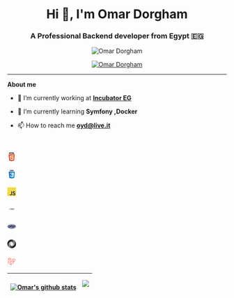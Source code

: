 

<h1 align="center">Hi 👋, I'm Omar Dorgham</h1>
<h3 align="center">A Professional Backend developer from Egypt  🇪🇬</h3>

<p align="center">
    <img src="https://komarev.com/ghpvc/?username=OmarDorgham&label=Profile%20views&color=0e75b6&style=flat" alt="Omar Dorgham" /> 
</p>

<p align="center"> 
    <a href="https://github.com/ryo-ma/github-profile-trophy">
        <img src="https://github-profile-trophy.vercel.app/?username=OmarDorgham" alt="Omar Dorgham" />
    </a> 
</p>

<hr/>

**About me**

- 🔭 I’m currently working at 
<a href="https://incubator-eg.com/" > **Incubator EG** </a>

- 🌱 I’m currently learning **Symfony ,Docker**

- 📫 How to reach me 
<a href="mailto:oyd@live.it?subject=Contact You from github">**oyd@live.it**
</a>

<br>
<code>
<img height="20" src="https://raw.githubusercontent.com/github/explore/80688e429a7d4ef2fca1e82350fe8e3517d3494d/topics/html/html.png">
</code>
<code>
<img height="20" src="https://raw.githubusercontent.com/github/explore/80688e429a7d4ef2fca1e82350fe8e3517d3494d/topics/css/css.png">
</code>
<code>
<img height="20" src="https://raw.githubusercontent.com/github/explore/80688e429a7d4ef2fca1e82350fe8e3517d3494d/topics/javascript/javascript.png">
</code>
<code>
<img height="20" src="https://raw.githubusercontent.com/github/explore/80688e429a7d4ef2fca1e82350fe8e3517d3494d/topics/jquery/jquery.png">
</code>
<code>
<img height="20" src="https://raw.githubusercontent.com/github/explore/80688e429a7d4ef2fca1e82350fe8e3517d3494d/topics/php/php.png">
</code>
<code>
<img height="20" src="https://raw.githubusercontent.com/github/explore/80688e429a7d4ef2fca1e82350fe8e3517d3494d/topics/json/json.png">
</code>
<code>
<img height="20" src="https://raw.githubusercontent.com/github/explore/80688e429a7d4ef2fca1e82350fe8e3517d3494d/topics/laravel/laravel.png">
</code>


| <a href="https://github.com/OmarDorgham/github-readme-stats"><br/><img align="center" src="https://github-readme-stats.vercel.app/api?username=OmarDorgham&show_icons=true&include_all_commits=true&theme=buefy&hide_border=true" alt="Omar's github stats" /></a> | <a href="https://github.com/OmarDorgham/github-readme-stats"><img align="center" src="https://github-readme-stats.vercel.app/api/top-langs/?username=OmarDorgham&layout=compact&theme=buefy&hide_border=true" /></a> |
|--------------------------------------------------------------------------------------------------------------------------------------------------------------------------------------------------------------------------------------------------------------------| ------------- |


